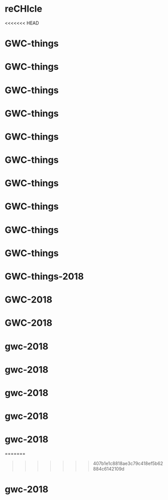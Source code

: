 # reCHIcle
<<<<<<< HEAD
# GWC-things
# GWC-things
# GWC-things
# GWC-things
# GWC-things
# GWC-things
# GWC-things
# GWC-things
# GWC-things
# GWC-things
# GWC-things-2018
# GWC-2018
# GWC-2018
# gwc-2018
# gwc-2018
# gwc-2018
# gwc-2018
# gwc-2018
=======
>>>>>>> 407b1e1c8818ae3c79c418ef5b62884c6142109d
# gwc-2018
